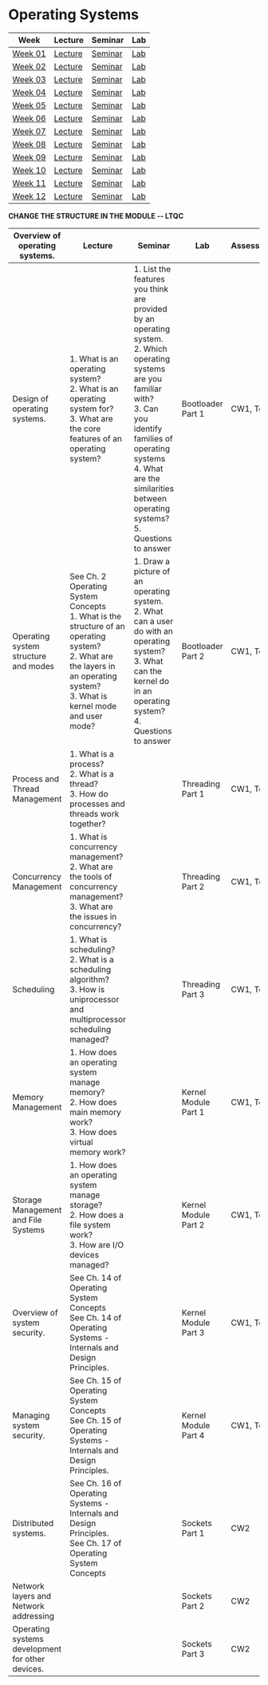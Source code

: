 # Operating Systems

| Week | Lecture | Seminar | Lab |
|------|---------|---------|-----|
| [Week 01](week-01) | [Lecture](week-01/lecture) | [Seminar](week-01/seminar) | [Lab](week-01/lab) |
| [Week 02](week-02) | [Lecture](week-02/lecture) | [Seminar](week-02/seminar) | [Lab](week-02/lab) |
| [Week 03](week-03) | [Lecture](week-03/lecture) | [Seminar](week-03/seminar) | [Lab](week-03/lab) |
| [Week 04](week-04) | [Lecture](week-04/lecture) | [Seminar](week-04/seminar) | [Lab](week-04/lab) |
| [Week 05](week-05) | [Lecture](week-05/lecture) | [Seminar](week-05/seminar) | [Lab](week-05/lab) |
| [Week 06](week-06) | [Lecture](week-06/lecture) | [Seminar](week-06/seminar) | [Lab](week-06/lab) |
| [Week 07](week-07) | [Lecture](week-07/lecture) | [Seminar](week-07/seminar) | [Lab](week-07/lab) |
| [Week 08](week-08) | [Lecture](week-08/lecture) | [Seminar](week-08/seminar) | [Lab](week-08/lab) |
| [Week 09](week-09) | [Lecture](week-09/lecture) | [Seminar](week-09/seminar) | [Lab](week-09/lab) |
| [Week 10](week-10) | [Lecture](week-10/lecture) | [Seminar](week-10/seminar) | [Lab](week-10/lab) |
| [Week 11](week-11) | [Lecture](week-11/lecture) | [Seminar](week-11/seminar) | [Lab](week-11/lab) |
| [Week 12](week-12) | [Lecture](week-12/lecture) | [Seminar](week-12/seminar) | [Lab](week-12/lab) |

**CHANGE THE STRUCTURE IN THE MODULE -- LTQC**


| Overview of operating systems.                   | Lecture                                                      | Seminar                                                      | Lab                  | Assessment  |
| ------------------------------------------------ | ------------------------------------------------------------ | ------------------------------------------------------------ | -------------------- | ----------- |
| Design of operating systems.                     | 1. What is an operating system?<br />2. What is an operating system for?<br />3. What are the core features of an operating system? | 1. List the features you think are provided by an operating system.<br />2. Which operating systems are you familiar with?<br />3. Can you identify families of operating systems<br />4. What are the similarities between operating systems?<br />5. Questions to answer | Bootloader Part 1    | CW1, Test 1 |
| Operating system structure and modes             | See Ch. 2 Operating System Concepts<br />1. What is the structure of an operating system?<br />2. What are the layers in an operating system?<br />3. What is kernel mode and user mode?<br /> | 1. Draw a picture of an operating system.<br />2. What can a user do with an operating system?<br />3. What can the kernel do in an operating system?<br />4. Questions to answer | Bootloader Part 2    | CW1, Test 1 |
| Process and Thread Management                    | 1. What is a process?<br />2. What is a thread?<br />3. How do processes and threads work together? |                                                              | Threading Part 1     | CW1, Test 1 |
| Concurrency Management                           | 1. What is concurrency management?<br />2. What are the tools of concurrency management?<br />3. What are the issues in concurrency? |                                                              | Threading Part 2     | CW1, Test 1 |
| Scheduling                                       | 1. What is scheduling?<br />2. What is a scheduling algorithm?<br />3. How is uniprocessor and multiprocessor scheduling managed? |                                                              | Threading Part 3     | CW1, Test 1 |
| Memory Management                                | 1. How does an operating system manage memory?<br />2. How does main memory work?<br />3. How does virtual memory work? |                                                              | Kernel Module Part 1 | CW1, Test 1 |
| Storage Management and File Systems              | 1. How does an operating system manage storage?<br />2. How does a file system work?<br />3. How are I/O devices managed? |                                                              | Kernel Module Part 2 | CW1, Test 1 |
| Overview of system security.                     | See Ch. 14 of Operating System Concepts<br />See Ch. 14 of Operating Systems - Internals and Design Principles. |                                                              | Kernel Module Part 3 | CW1, Test 2 |
| Managing system security.                        | See Ch. 15 of Operating System Concepts<br />See Ch. 15 of Operating Systems - Internals and Design Principles. |                                                              | Kernel Module Part 4 | CW1, Test 2 |
| Distributed systems.                             | See Ch. 16 of Operating Systems - Internals and Design Principles.<br />See Ch. 17 of Operating System Concepts |                                                              | Sockets Part 1       | CW2         |
| Network layers and Network addressing            |                                                              |                                                              | Sockets Part 2       | CW2         |
| Operating systems development for other devices. |                                                              |                                                              | Sockets Part 3       | CW2         |